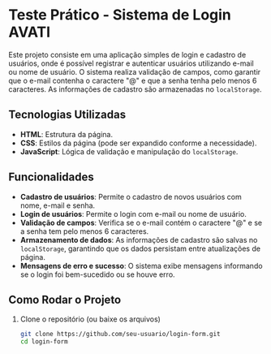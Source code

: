 # Teste Prático - Sistema de Login AVATI

Este projeto consiste em uma aplicação simples de login e cadastro de usuários, onde é possível registrar e autenticar usuários utilizando e-mail ou nome de usuário. O sistema realiza validação de campos, como garantir que o e-mail contenha o caractere "@" e que a senha tenha pelo menos 6 caracteres. As informações de cadastro são armazenadas no `localStorage`.

## Tecnologias Utilizadas

- **HTML**: Estrutura da página.
- **CSS**: Estilos da página (pode ser expandido conforme a necessidade).
- **JavaScript**: Lógica de validação e manipulação do `localStorage`.

## Funcionalidades

- **Cadastro de usuários**: Permite o cadastro de novos usuários com nome, e-mail e senha.
- **Login de usuários**: Permite o login com e-mail ou nome de usuário.
- **Validação de campos**: Verifica se o e-mail contém o caractere "@" e se a senha tem pelo menos 6 caracteres.
- **Armazenamento de dados**: As informações de cadastro são salvas no `localStorage`, garantindo que os dados persistam entre atualizações de página.
- **Mensagens de erro e sucesso**: O sistema exibe mensagens informando se o login foi bem-sucedido ou se houve erro.

## Como Rodar o Projeto

1. Clone o repositório (ou baixe os arquivos)
   
   ```bash
   git clone https://github.com/seu-usuario/login-form.git
   cd login-form
